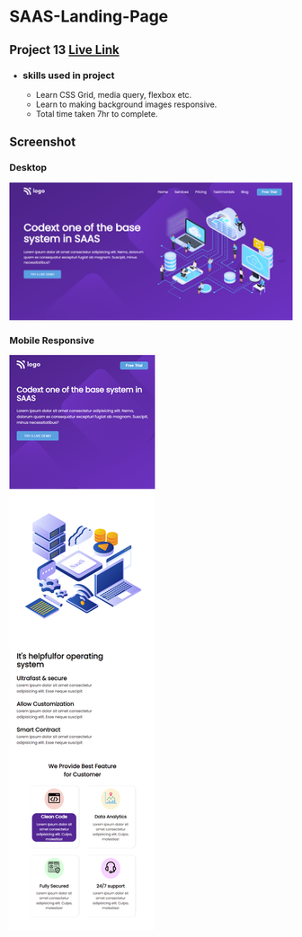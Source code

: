 # SAAS-Landing-Page

## Project 13 [Live Link](https://saas-landing-pages-13.netlify.app/)

- ### skills used in project
  - Learn CSS Grid, media query, flexbox etc.
  - Learn to making background images responsive.
  - Total time taken 7hr to complete.
## Screenshot
### Desktop
![assignment 13](SAAS-Landing-Page.png)

### Mobile Responsive
![assignment 13](SAAS-Landing-Page-mobile.png)
